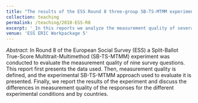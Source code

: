 ```yaml
---
title: "The results of the ESS Round 8 three-group SB-TS-MTMM experiment"
collection: teaching
permalink: /teaching/2018-ESS-R8
excerpt: '_In this reports we analyze the measurement quality of several survey questions included in Round 8 of the European Social Survey_ [Read more](https://orioljbosch.github.io/reports/2018-ESS-R8)'
venue: 'ESS ERIC Workpackage 5'
---
```

_Abstract_: In Round 8 of the European Social Survey (ESS) a Split-Ballot True-Score Multitrait-Multimethod (SB-TS-MTMM) experiment was conducted to evaluate the measurement quality of nine survey questions. This report first presents the data used. Then, measurement quality is defined, and the experimental SB-TS-MTMM approach used to evaluate it is presented. Finally, we report the results of the experiment and discuss the differences in measurement quality of the responses for the different experimental conditions and by countries. 

